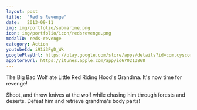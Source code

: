 ```yaml
---
layout: post
title:  "Red's Revenge"
date:   2013-09-11
img: img/portfolio/submarine.png
icon: img/portfolio/icon/redsrevenge.png
modalID: reds-revenge
category: Action
youtubeId: i91i3FgD_Wk
googlePlayUrl: https://play.google.com/store/apps/details?id=com.cyscorpions.redsrevenge
appStoreUrl: https://itunes.apple.com/app/id670213868
---
```

The Big Bad Wolf ate Little Red Riding Hood's Grandma. It's now time for revenge!

Shoot, and throw knives at the wolf while chasing him through forests and deserts. Defeat him and retrieve grandma's body parts!